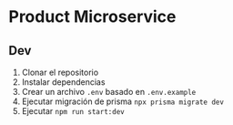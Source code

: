 # Product Microservice

## Dev

1. Clonar el repositorio
2. Instalar dependencias
3. Crear un archivo `.env` basado en `.env.example`
4. Ejecutar migración de prisma `npx prisma migrate dev`
5. Ejecutar `npm run start:dev`
